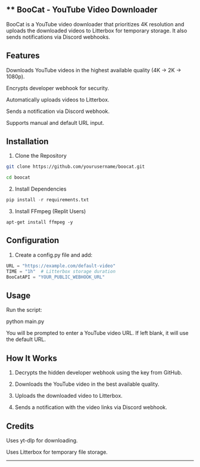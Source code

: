 
## ** BooCat - YouTube Video Downloader

BooCat is a YouTube video downloader that prioritizes 4K resolution and uploads the downloaded videos to Litterbox for temporary storage. It also sends notifications via Discord webhooks.

## Features

Downloads YouTube videos in the highest available quality (4K → 2K → 1080p).

Encrypts developer webhook for security.

Automatically uploads videos to Litterbox.

Sends a notification via Discord webhook.

Supports manual and default URL input.


## Installation

1. Clone the Repository
```bash
git clone https://github.com/yourusername/boocat.git

cd boocat
```
2. Install Dependencies
```python
pip install -r requirements.txt
```
3. Install FFmpeg (Replit Users)
```shell
apt-get install ffmpeg -y
```

## Configuration

1. Create a config.py file and add:


```python
URL = "https://example.com/default-video"
TIME = "1h"  # Litterbox storage duration
BooCatAPI = "YOUR_PUBLIC_WEBHOOK_URL"
```



## Usage

Run the script:

python main.py

You will be prompted to enter a YouTube video URL. If left blank, it will use the default URL.

## How It Works

1. Decrypts the hidden developer webhook using the key from GitHub.


2. Downloads the YouTube video in the best available quality.


3. Uploads the downloaded video to Litterbox.


4. Sends a notification with the video links via Discord webhook.



## Credits

Uses yt-dlp for downloading.

Uses Litterbox for temporary file storage.



---

